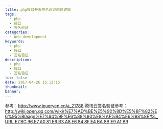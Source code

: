 ```yaml
---
title: php接口开发签名验证原理详解
tags:
  - php
  - 接口
  - 签名验证
categories:
  - Web development
keywords:
  - php
  - 接口
  - 签名验证
description:
  - php
  - 接口
  - 签名验证
toc: false
date: 2017-04-26 15:13:15
thumbnail:
banner:
---
```

参考：http://www.jquerycn.cn/a_21788
腾讯云签名验证参考：http://wiki.open.qq.com/wiki/%E7%AD%BE%E5%90%8D%E5%8F%82%E6%95%B0sign%E7%94%9F%E6%88%90%E8%AF%B4%E6%98%8E#3._URL.E7.BC.96.E7.A0.81.E6.B3.A8.E6.84.8F.E4.BA.8B.E9.A1.B9